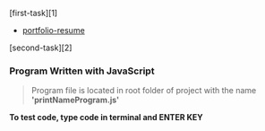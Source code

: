 <!-- @format -->

[first-task][1]

- [portfolio-resume](https://portfolio-resume-devmariam.netlify.app/)

[second-task][2]

### Program Written with JavaScript

> Program file is located in root folder of project with the name **'printNameProgram.js'**

**To test code, type code in terminal and ENTER KEY**

```node printNameProgram.js

```
